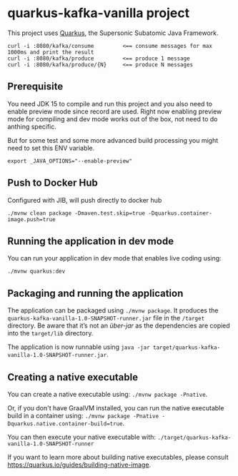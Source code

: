 # quarkus-kafka-vanilla project

This project uses [Quarkus](https://quarkus.io/), the Supersonic Subatomic Java Framework.

```
curl -i :8080/kafka/consume         <== consume messages for max 1000ms and print the result
curl -i :8080/kafka/produce         <== produce 1 message
curl -i :8080/kafka/produce/{N}     <== produce N messages
```

## Prerequisite
You need JDK 15 to compile and run this project and you also need to enable preview mode since record are used.
Right now enabling preview mode for compiling and dev mode works out of the box, not need to do anthing specific.

But for some test and some more advanced build processing you might need to set this ENV variable.
```
export _JAVA_OPTIONS="--enable-preview"
```

## Push to Docker Hub
Configured with JIB, will push directly to docker hub
```
./mvnw clean package -Dmaven.test.skip=true -Dquarkus.container-image.push=true
```

## Running the application in dev mode

You can run your application in dev mode that enables live coding using:
```
./mvnw quarkus:dev
```

## Packaging and running the application

The application can be packaged using `./mvnw package`.
It produces the `quarkus-kafka-vanilla-1.0-SNAPSHOT-runner.jar` file in the `/target` directory.
Be aware that it’s not an _über-jar_ as the dependencies are copied into the `target/lib` directory.

The application is now runnable using `java -jar target/quarkus-kafka-vanilla-1.0-SNAPSHOT-runner.jar`.

## Creating a native executable

You can create a native executable using: `./mvnw package -Pnative`.

Or, if you don't have GraalVM installed, you can run the native executable build in a container using: `./mvnw package -Pnative -Dquarkus.native.container-build=true`.

You can then execute your native executable with: `./target/quarkus-kafka-vanilla-1.0-SNAPSHOT-runner`

If you want to learn more about building native executables, please consult https://quarkus.io/guides/building-native-image.
